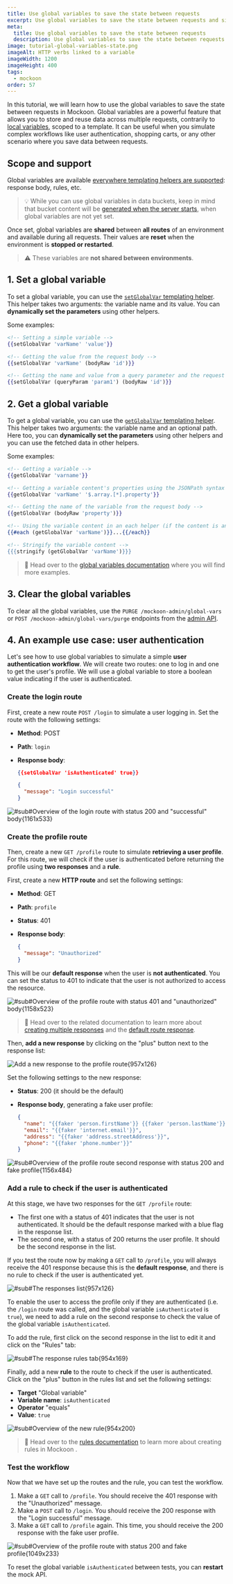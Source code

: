 ```yaml
---
title: Use global variables to save the state between requests
excerpt: Use global variables to save the state between requests and simulate complex workflows and scenarios in your mock API.
meta:
  title: Use global variables to save the state between requests
  description: Use global variables to save the state between requests and simulate complex workflows and scenarios in your mock API.
image: tutorial-global-variables-state.png
imageAlt: HTTP verbs linked to a variable
imageWidth: 1200
imageHeight: 400
tags:
  - mockoon
order: 57
---
```


In this tutorial, we will learn how to use the global variables to save the state between requests in Mockoon. Global variables are a powerful feature that allows you to store and reuse data across multiple requests, contrarily to [local variables](/docs/latest/variables/local-variables/), scoped to a template. It can be useful when you simulate complex workflows like user authentication, shopping carts, or any other scenario where you save data between requests.

## Scope and support

Global variables are available [everywhere templating helpers are supported](docs:templating/overview): response body, rules, etc.

> 💡 While you can use global variables in data buckets, keep in mind that bucket content will be [generated when the server starts](docs:data-buckets/overview#data-buckets-generation), when global variables are not yet set.

Once set, global variables are **shared** between **all routes** of an environment and available during all requests. Their values are **reset** when the environment is **stopped or restarted**.

> ⚠️ These variables are **not shared between environments**.

## 1. Set a global variable

To set a global variable, you can use the [`setGlobalVar` templating helper](/docs/latest/templating/mockoon-variables-helpers/#setglobalvar). This helper takes two arguments: the variable name and its value. You can **dynamically set the parameters** using other helpers.

Some examples:

```handlebars
<!-- Setting a simple variable -->
{{setGlobalVar 'varName' 'value'}}

<!-- Getting the value from the request body -->
{{setGlobalVar 'varName' (bodyRaw 'id')}}

<!-- Getting the name and value from a query parameter and the request body -->
{{setGlobalVar (queryParam 'param1') (bodyRaw 'id')}}
```

## 2. Get a global variable

To get a global variable, you can use the [`getGlobalVar` templating helper](/docs/latest/templating/mockoon-variables-helpers/#getglobalvar). This helper takes two arguments: the variable name and an optional path. Here too, you can **dynamically set the parameters** using other helpers and you can use the fetched data in other helpers.

Some examples:

```handlebars
<!-- Getting a variable -->
{{getGlobalVar 'varname'}}

<!-- Getting a variable content's properties using the JSONPath syntax -->
{{getGlobalVar 'varName' '$.array.[*].property'}}

<!-- Getting the name of the variable from the request body -->
{{getGlobalVar (bodyRaw 'property')}}

<!-- Using the variable content in an each helper (if the content is an array) -->
{{#each (getGlobalVar 'varName')}}...{{/each}}

<!-- Stringify the variable content -->
{{{stringify (getGlobalVar 'varName')}}}
```

> 📘 Head over to the [global variables documentation](/docs/latest/variables/global-variables/) where you will find more examples.

## 3. Clear the global variables

To clear all the global variables, use the `PURGE /mockoon-admin/global-vars` or `POST /mockoon-admin/global-vars/purge` endpoints from the [admin API](docs:admin-api/global-variables).

## 4. An example use case: user authentication

Let's see how to use global variables to simulate a simple **user authentication workflow**. We will create two routes: one to log in and one to get the user's profile. We will use a global variable to store a boolean value indicating if the user is authenticated.

### Create the login route

First, create a new route `POST /login` to simulate a user logging in. Set the route with the following settings:

- **Method**: POST
- **Path**: `login`
- **Response body**:

  ```json
  {{setGlobalVar 'isAuthenticated' true}}

  {
    "message": "Login successful"
  }
  ```

![#sub#Overview of the login route with status 200 and "successful" body{1161x533}](/images/tutorials/use-global-variables-state/create-login-route.png)

### Create the profile route

Then, create a new `GET /profile` route to simulate **retrieving a user profile**. For this route, we will check if the user is authenticated before returning the profile using **two responses** and a **rule**.

First, create a new **HTTP route** and set the following settings:

- **Method**: GET
- **Path**: `profile`
- **Status**: 401
- **Response body**:

  ```json
  {
    "message": "Unauthorized"
  }
  ```

This will be our **default response** when the user is **not authenticated**. You can set the status to 401 to indicate that the user is not authorized to access the resource.

![#sub#Overview of the profile route with status 401 and "unauthorized" body{1158x523}](/images/tutorials/use-global-variables-state/create-profile-route-401.png)

> 📘 Head over to the related documentation to learn more about [creating multiple responses](/docs/latest/route-responses/multiple-responses/) and the [default route response](/docs/latest/route-responses/multiple-responses/#default-route-response).

Then, **add a new response** by clicking on the "plus" button next to the response list:

![Add a new response to the profile route{957x126}](/images/tutorials/use-global-variables-state/add-route-response.png)

Set the following settings to the new response:

- **Status**: 200 (it should be the default)
- **Response body**, generating a fake user profile:

  ```json
  {
    "name": "{{faker 'person.firstName'}} {{faker 'person.lastName'}}",
    "email": "{{faker 'internet.email'}}",
    "address": "{{faker 'address.streetAddress'}}",
    "phone": "{{faker 'phone.number'}}"
  }
  ```

![#sub#Overview of the profile route second response with status 200 and fake profile{1156x484}](/images/tutorials/use-global-variables-state/profile-route-second-response-200.png)

### Add a rule to check if the user is authenticated

At this stage, we have two responses for the `GET /profile` route:

- The first one with a status of 401 indicates that the user is not authenticated. It should be the default response marked with a blue flag in the response list.
- The second one, with a status of 200 returns the user profile. It should be the second response in the list.

If you test the route now by making a `GET` call to `/profile`, you will always receive the 401 response because this is the **default response**, and there is no rule to check if the user is authenticated yet.

![#sub#The responses list{957x126}](/images/tutorials/use-global-variables-state/profile-route-responses.png)

To enable the user to access the profile only if they are authenticated (i.e. the `/login` route was called, and the global variable `isAuthenticated` is `true`), we need to add a rule on the second response to check the value of the global variable `isAuthenticated`.

To add the rule, first click on the second response in the list to edit it and click on the "Rules" tab:

![#sub#The response rules tab{954x169}](/images/tutorials/use-global-variables-state/profile-route-response-rules-tab.png)

Finally, add a new **rule** to the route to check if the user is authenticated. Click on the "plus" button in the rules list and set the following settings:

- **Target** "Global variable"
- **Variable name**: `isAuthenticated`
- **Operator** "equals"
- **Value**: `true`

![#sub#Overview of the new rule{954x200}](/images/tutorials/use-global-variables-state/profile-route-rule.png)

> 📘 Head over to the [rules documentation](/docs/latest/route-responses/dynamic-rules/) to learn more about creating rules in Mockoon
> .

### Test the workflow

Now that we have set up the routes and the rule, you can test the workflow.

1. Make a `GET` call to `/profile`. You should receive the 401 response with the "Unauthorized" message.
2. Make a `POST` call to `/login`. You should receive the 200 response with the "Login successful" message.
3. Make a `GET` call to `/profile` again. This time, you should receive the 200 response with the fake user profile.

![#sub#Overview of the profile route with status 200 and fake profile{1049x233}](/images/tutorials/use-global-variables-state/profile-route-200-response.png)

To reset the global variable `isAuthenticated` between tests, you can **restart** the mock API.
